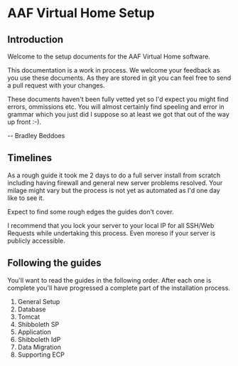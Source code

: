 # AAF Virtual Home Setup

## Introduction
Welcome to the setup documents for the AAF Virtual Home software.

This documentation is a work in process. We welcome your feedback as you use these documents. As they are stored in git you can feel free to send a pull request with your changes.

These documents haven't been fully vetted yet so I'd expect you might find errors, ommissions etc. You will almost certainly find speeling and error in grammar which you just did I suppose so at least we got that out of the way up front :-).

-- Bradley Beddoes

## Timelines
As a rough guide it took me 2 days to do a full server install from scratch including having firewall and general new server problems resolved. Your milage might vary but the process is not yet as automated as I'd one day like to see it.

Expect to find some rough edges the guides don't cover.

I recommend that you lock your server to your local IP for all SSH/Web Requests while undertaking this process. Even moreso if your server is publicly accessible.


## Following the guides
You'll want to read the guides in the following order. After each one is complete you'll have progressed a complete part of the installation process.

1. General Setup
2. Database
3. Tomcat
4. Shibboleth SP
5. Application
6. Shibboleth IdP
7. Data Migration
8. Supporting ECP
